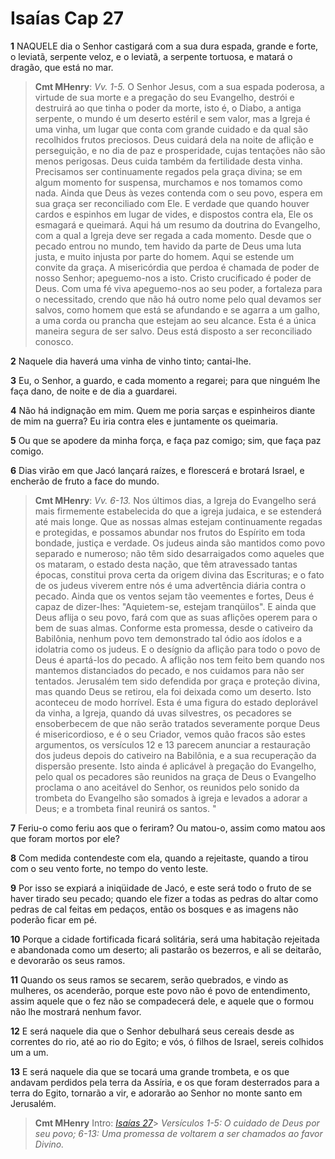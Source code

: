 # Isaías Cap 27

**1** 	NAQUELE dia o Senhor castigará com a sua dura espada, grande e forte, o leviatã, serpente veloz, e o leviatã, a serpente tortuosa, e matará o dragão, que está no mar.

> **Cmt MHenry**: *Vv. 1-5.* O Senhor Jesus, com a sua espada poderosa, a virtude de sua morte e a pregação do seu Evangelho, destrói e destruirá ao que tinha o poder da morte, isto é, o Diabo, a antiga serpente, o mundo é um deserto estéril e sem valor, mas a Igreja é uma vinha, um lugar que conta com grande cuidado e da qual são recolhidos frutos preciosos. Deus cuidará dela na noite de aflição e perseguição, e no dia de paz e prosperidade, cujas tentações não são menos perigosas. Deus cuida também da fertilidade desta vinha. Precisamos ser continuamente regados pela graça divina; se em algum momento for suspensa, murchamos e nos tomamos como nada. Ainda que Deus às vezes contenda com o seu povo, espera em sua graça ser reconciliado com Ele. E verdade que quando houver cardos e espinhos em lugar de vides, e dispostos contra ela, Ele os esmagará e queimará. Aqui há um resumo da doutrina do Evangelho, com a qual a Igreja deve ser regada a cada momento. Desde que o pecado entrou no mundo, tem havido da parte de Deus uma luta justa, e muito injusta por parte do homem. Aqui se estende um convite da graça. A misericórdia que perdoa é chamada de poder de nosso Senhor; apeguemo-nos a isto. Cristo crucificado é poder de Deus. Com uma fé viva apeguemo-nos ao seu poder, a fortaleza para o necessitado, crendo que não há outro nome pelo qual devamos ser salvos, como homem que está se afundando e se agarra a um galho, a uma corda ou prancha que estejam ao seu alcance. Esta é a única maneira segura de ser salvo. Deus está disposto a ser reconciliado conosco.

**2** 	Naquele dia haverá uma vinha de vinho tinto; cantai-lhe.

**3** 	Eu, o Senhor, a guardo, e cada momento a regarei; para que ninguém lhe faça dano, de noite e de dia a guardarei.

**4** 	Não há indignação em mim. Quem me poria sarças e espinheiros diante de mim na guerra? Eu iria contra eles e juntamente os queimaria.

**5** 	Ou que se apodere da minha força, e faça paz comigo; sim, que faça paz comigo.

**6** 	Dias virão em que Jacó lançará raízes, e florescerá e brotará Israel, e encherão de fruto a face do mundo.

> **Cmt MHenry**: *Vv. 6-13.* Nos últimos dias, a Igreja do Evangelho será mais firmemente estabelecida do que a igreja judaica, e se estenderá até mais longe. Que as nossas almas estejam continuamente regadas e protegidas, e possamos abundar nos frutos do Espírito em toda bondade, justiça e verdade. Os judeus ainda são mantidos como povo separado e numeroso; não têm sido desarraigados como aqueles que os mataram, o estado desta nação, que têm atravessado tantas épocas, constitui prova certa da origem divina das Escrituras; e o fato de os judeus viverem entre nós é uma advertência diária contra o pecado. Ainda que os ventos sejam tão veementes e fortes, Deus é capaz de dizer-lhes: "Aquietem-se, estejam tranqüilos". E ainda que Deus aflija o seu povo, fará com que as suas aflições operem para o bem de suas almas. Conforme esta promessa, desde o cativeiro da Babilônia, nenhum povo tem demonstrado tal ódio aos ídolos e a idolatria como os judeus. E o desígnio da aflição para todo o povo de Deus é apartá-los do pecado. A aflição nos tem feito bem quando nos mantemos distanciados do pecado, e nos cuidamos para não ser tentados. Jerusalém tem sido defendida por graça e proteção divina, mas quando Deus se retirou, ela foi deixada como um deserto. Isto aconteceu de modo horrível. Esta é uma figura do estado deplorável da vinha, a Igreja, quando dá uvas silvestres, os pecadores se ensoberbecem de que não serão tratados severamente porque Deus é misericordioso, e é o seu Criador, vemos quão fracos são estes argumentos, os versículos 12 e 13 parecem anunciar a restauração dos judeus depois do cativeiro na Babilônia, e a sua recuperação da dispersão presente. Isto ainda é aplicável à pregação do Evangelho, pelo qual os pecadores são reunidos na graça de Deus o Evangelho proclama o ano aceitável do Senhor, os reunidos pelo sonido da trombeta do Evangelho são somados à igreja e levados a adorar a Deus; e a trombeta final reunirá os santos. "

**7** 	Feriu-o como feriu aos que o feriram? Ou matou-o, assim como matou aos que foram mortos por ele?

**8** 	Com medida contendeste com ela, quando a rejeitaste, quando a tirou com o seu vento forte, no tempo do vento leste.

**9** 	Por isso se expiará a iniqüidade de Jacó, e este será todo o fruto de se haver tirado seu pecado; quando ele fizer a todas as pedras do altar como pedras de cal feitas em pedaços, então os bosques e as imagens não poderão ficar em pé.

**10** 	Porque a cidade fortificada ficará solitária, será uma habitação rejeitada e abandonada como um deserto; ali pastarão os bezerros, e ali se deitarão, e devorarão os seus ramos.

**11** 	Quando os seus ramos se secarem, serão quebrados, e vindo as mulheres, os acenderão, porque este povo não é povo de entendimento, assim aquele que o fez não se compadecerá dele, e aquele que o formou não lhe mostrará nenhum favor.

**12** 	E será naquele dia que o Senhor debulhará seus cereais desde as correntes do rio, até ao rio do Egito; e vós, ó filhos de Israel, sereis colhidos um a um.

**13** 	E será naquele dia que se tocará uma grande trombeta, e os que andavam perdidos pela terra da Assíria, e os que foram desterrados para a terra do Egito, tornarão a vir, e adorarão ao Senhor no monte santo em Jerusalém.


> **Cmt MHenry** Intro: *[Isaías 27](../23A-Is/27.md#0)*> *Versículos 1-5: O cuidado de Deus por seu povo; 6-13: Uma promessa de voltarem a ser chamados ao favor Divino.*